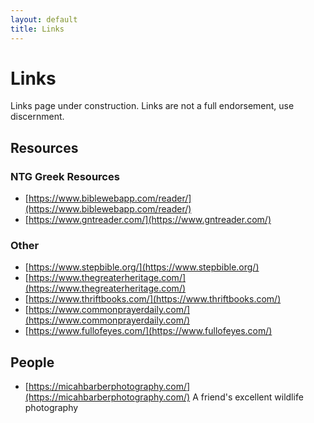 ```yaml
---
layout: default
title: Links
---
```

# Links

Links page under construction. Links are not a full endorsement, use discernment. 

## Resources

### NTG Greek Resources
- [https://www.biblewebapp.com/reader/](https://www.biblewebapp.com/reader/)
- [https://www.gntreader.com/](https://www.gntreader.com/)

### Other
- [https://www.stepbible.org/](https://www.stepbible.org/)
- [https://www.thegreaterheritage.com/](https://www.thegreaterheritage.com/)
- [https://www.thriftbooks.com/](https://www.thriftbooks.com/)
- [https://www.commonprayerdaily.com/](https://www.commonprayerdaily.com/)
- [https://www.fullofeyes.com/](https://www.fullofeyes.com/)

## People

- [https://micahbarberphotography.com/](https://micahbarberphotography.com/) A friend's excellent wildlife photography